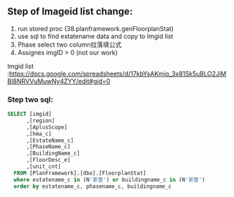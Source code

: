 ## Step of Imageid list change:

1. run stored proc (38.planframework.genFloorplanStat)
2. use sql to find estatename data and copy to Imgid list 
3. Phase select two column拉落填公式
4. Assignes imgID > 0 (not our work)

Imgid list :https://docs.google.com/spreadsheets/d/17kbYsAKmio_3x81Sk5uBLO2JiMBl8NRVVuMuwNy4ZYY/edit#gid=0

### Step two sql:

```sql
SELECT [imgid]
      ,[region]
      ,[AplusScope]
      ,[hma_c]
      ,[EstateName_c]
      ,[PhaseName_c]
      ,[BuildingName_c]
      ,[FloorDesc_e]
      ,[unit_cnt]
  FROM [PlanFramework].[dbo].[FloorplanStat]
  where estatename_c in (N'家壹') or buildingname_c in (N'家壹')
  order by estatename_c, phasename_c, buildingname_c
```

